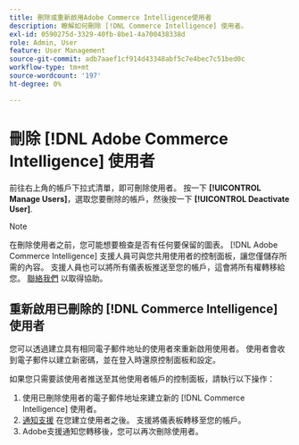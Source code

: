 ```yaml
---
title: 刪除或重新啟用Adobe Commerce Intelligence使用者
description: 瞭解如何刪除 [!DNL Commerce Intelligence] 使用者。
exl-id: 0590275d-3329-40fb-8be1-4a700438338d
role: Admin, User
feature: User Management
source-git-commit: adb7aaef1cf914d43348abf5c7e4bec7c51bed0c
workflow-type: tm+mt
source-wordcount: '197'
ht-degree: 0%

---
```


# 刪除 [!DNL Adobe Commerce Intelligence] 使用者

前往右上角的帳戶下拉式清單，即可刪除使用者。 按一下 **[!UICONTROL Manage Users]**，選取您要刪除的帳戶，然後按一下 **[!UICONTROL Deactivate User]**.

>[!NOTE]
>
>在刪除使用者之前，您可能想要檢查是否有任何要保留的圖表。 [!DNL Adobe Commerce Intelligence] 支援人員可與您共用使用者的控制面板，讓您僅儲存所需的內容。 支援人員也可以將所有儀表板推送至您的帳戶，這會將所有權轉移給您。 [聯絡我們](../../guide-overview.md#Submitting-a-Support-Ticket) 以取得協助。

## 重新啟用已刪除的 [!DNL Commerce Intelligence] 使用者

您可以透過建立具有相同電子郵件地址的使用者來重新啟用使用者。 使用者會收到電子郵件以建立新密碼，並在登入時還原控制面板和設定。

如果您只需要該使用者推送至其他使用者帳戶的控制面板，請執行以下操作：

1. 使用已刪除使用者的電子郵件地址來建立新的 [!DNL Commerce Intelligence] 使用者。
1. [通知支援](https://experienceleague.adobe.com/docs/commerce-knowledge-base/kb/troubleshooting/miscellaneous/mbi-service-policies.html) 在您建立使用者之後。 支援將儀表板轉移至您的帳戶。
1. Adobe支援通知您轉移後，您可以再次刪除使用者。
